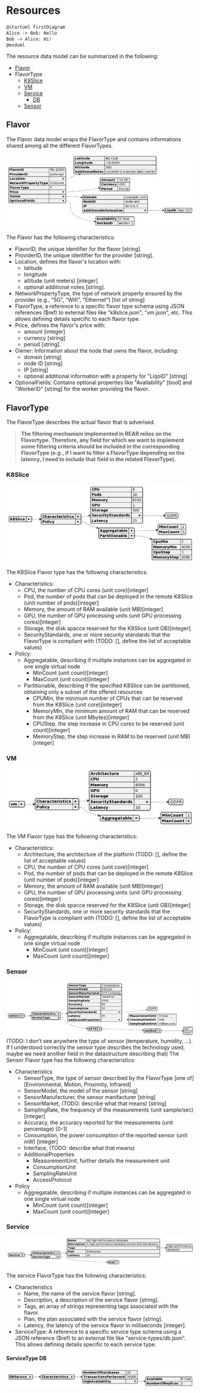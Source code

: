 # Resources

```plantuml
@startuml firstDiagram
Alice -> Bob: Hello
Bob -> Alice: Hi!
@enduml
```

The resource data model can be summarized in the following:
 - [Flavor](#flavor)
 - FlavorType
   - [K8Slice](#K8Slice)
   - [VM](#VM)
   - [Service](#Service)
     - [DB](#ServiceType-DB)
   - [Sensor](#Sensor)

## Flavor

The Flavor data model wraps the FlavorType and contains informations shared among all the different FlavorTypes.

![flavor](models/examples/img/flavor.png)

The Flavor has the following characteristics:
 - FlavorID, the unique identifier for the flavor [string].
 - ProviderID, the unique identifier for the provider [string].
 - Location, defines the flavor's location with:
   - latitude 
   - longitude
   - altitude (unit meters) [integer]
   - optional additional notes [string].
 - NetworkPropertyType, the type of network property ensured by the provider (e.g., "5G", "Wifi", "Ethernet") [list of string]
 - FlavorType, a reference to a specific flavor type schema using JSON references ($ref) to external files like "k8slice.json", "vm.json", etc. This allows defining details specific to each flavor type.
 - Price, defines the flavor's price with: 
   - amount [integer]
   - currency [string]
   - period [string].
 - Owner: Information about the node that owns the flavor, including:
   - domain [string]
   - node ID [string]
   - IP [string]
   - optional additional information with a property for "LiqoID" [string]
 - OptionalFields: Contains optional properties like "Availability" [bool] and "WorkerID" [string] for the worker providing the flavor.

## FlavorType

The FlavorType describes the actual flavor that is adverised.

> **The filtering mechanism implemented in REAR relies on the Flavortype. Therefore, any field for which we want to implement some filtering criteria should be included in the corresponding FlavorType (e.g., if I want to filter a FlavorType depending on the latency, I need to include that field in the related FlavorType).**

### K8Slice

![K8slice](models/examples/img/flavor-types/k8slice.png)

The K8Slice Flavor type has the following characteristics:
 - Characteristics: 
   - CPU, the number of CPU cores (unit core)[integer]
   - Pod, the number of pods that can be deployed in the remote K8Slice (unit number of pods)[integer]
   - Memory, the amount of RAM available (unit MB)[integer]
   - GPU, the number of GPU processing units (unit GPU processing cores)[integer]
   - Storage, the disk spacce reserved for the K8Slice (unit GB)[integer]
   - SecurityStandards, one or more security standards that the FlavorType is compliant with (TODO: [], define the list of acceptable values)
 - Policy:
   - Aggregatable, describing if multiple instances can be aggregated in one single virtual node
     - MinCount (unit count)[integer]
     - MaxCount (unit count)[integer]
   - Partitionable, describing if the specified K8Slice can be  partitioned, obtaining only a subset of the offered resources
     - CPUMin, the minimum number of CPUs that can be reserved from the K8Slice (unit core)[integer]
     - MemoryMin, the minimum amount of RAM that can be reserved from the K8Slice (unit Mbytes)[integer]
     - CPUStep, the step increase in CPU cores to be reserved (unit count)[integer]
     - MemoryStep, the step increase in RAM to be reserved (unit MB)[integer]


### VM

![vm](models/examples/img/flavor-types/vm.png)

The VM Flavor type has the following characteristics:
 - Characteristics:
   - Architecture, the architecture of the platform (TODO: [], define the list of acceptable values)
   - CPU, the number of CPU cores (unit core)[integer]
   - Pod, the number of pods that can be deployed in the remote K8Slice (unit number of pods)[integer]
   - Memory, the amount of RAM available (unit MB)[integer]
   - GPU, the number of GPU processing units (unit GPU processing cores)[integer]
   - Storage, the disk spacce reserved for the K8Slice (unit GB)[integer]
   - SecurityStandards, one or more security standards that the FlavorType is compliant with (TODO: [], define the list of acceptable values)
 - Policy:
   - Aggregatable, describing if multiple instances can be aggregated in one single virtual node
     - MinCount (unit count)[integer]
     - MaxCount (unit count)[integer]

### Sensor

![sensor](models/examples/img/flavor-types/sensor.png)
(TODO: I don't see anywhere the type of sensor (temperature, humidity, ...). If I understood correctly the sensor type describes the technology used, maybe we need another field in the datastructure describing that)
The Sensor Flavor type has the following characteristics:
 - Characteristics
   - SensorType, the type of sensor described by the FlavorType [one of][Environmental, Motion, Proximity, Infrared] 
   - SensorModel, the model of the sensor [string]
   - SensorManufacturer, the sensor manifacturer [string]
   - SensorMarket, (TODO: describe what that means) [string]
   - SamplingRate, the frequency of the measurements (unit sample/sec) [integer]
   - Accuracy, the accuracy reported for the measurements (unit percentage) [0-1]
   - Consumption, the power consumption of the reported sensor (unit mW) [integer]
   - Interface, (TODO: describe what that means)
   - AdditionalProperties
     - MeasurementUnit, further details the measurement unit
     - ConsumptionUnit
     - SamplingRateUnit
     - AccessProtocol
 - Policy
   - Aggregatable, describing if multiple instances can be aggregated in one single virtual node
     - MinCount (unit count)[integer]
     - MaxCount (unit count)[integer]

### Service

![service](models/examples/img/flavor-types/service.png)

The service FlavorType has the following characteristics:
 - Characteristics
   - Name, the name of the service flavor [string].
   - Description, a description of the service flavor [string].
   - Tags, an array of strings representing tags associated with the flavor.
   - Plan, the plan associated with the service flavor [string].
   - Latency, the latency of the service flavor in milliseconds [integer].
 - ServiceType: A reference to a specific service type schema using a JSON reference ($ref) to an external file like "service-types/db.json". This allows defining details specific to each service type.

#### ServiceType DB

![serviceDB](models/examples/img/flavor-types/service-types/db.png)